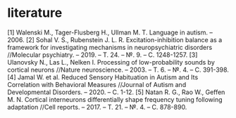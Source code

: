 # literature

[1] Walenski M., Tager-Flusberg H., Ullman M. T. Language in autism. – 2006.
[2] Sohal V. S., Rubenstein J. L. R. Excitation-inhibition balance as a framework for investigating mechanisms in neuropsychiatric disorders //Molecular psychiatry. – 2019. – Т. 24. – №. 9. – С. 1248-1257.
[3] Ulanovsky N., Las L., Nelken I. Processing of low-probability sounds by cortical neurons //Nature neuroscience. – 2003. – Т. 6. – №. 4. – С. 391-398.
[4] Jamal W. et al. Reduced Sensory Habituation in Autism and Its Correlation with Behavioral Measures //Journal of Autism and Developmental Disorders. – 2020. – С. 1-12.
[5] Natan R. G., Rao W., Geffen M. N. Cortical interneurons differentially shape frequency tuning following adaptation //Cell reports. – 2017. – Т. 21. – №. 4. – С. 878-890.
